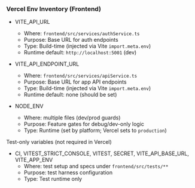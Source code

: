 ### Vercel Env Inventory (Frontend)

- VITE_API_URL
  - Where: `frontend/src/services/authService.ts`
  - Purpose: Base URL for auth endpoints
  - Type: Build-time (injected via Vite `import.meta.env`)
  - Runtime default: `http://localhost:5001` (dev)

- VITE_API_ENDPOINT_URL
  - Where: `frontend/src/services/apiService.ts`
  - Purpose: Base URL for app API endpoints
  - Type: Build-time (injected via Vite `import.meta.env`)
  - Runtime default: none (should be set)

- NODE_ENV
  - Where: multiple files (dev/prod guards)
  - Purpose: Feature gates for debug/dev-only logic
  - Type: Runtime (set by platform; Vercel sets to `production`)

Test-only variables (not required in Vercel)
- CI, VITEST_STRICT_CONSOLE, VITEST, SECRET, VITE_API_BASE_URL, VITE_APP_ENV
  - Where: test setup and specs under `frontend/src/tests/**`
  - Purpose: test harness configuration
  - Type: Test runtime only
